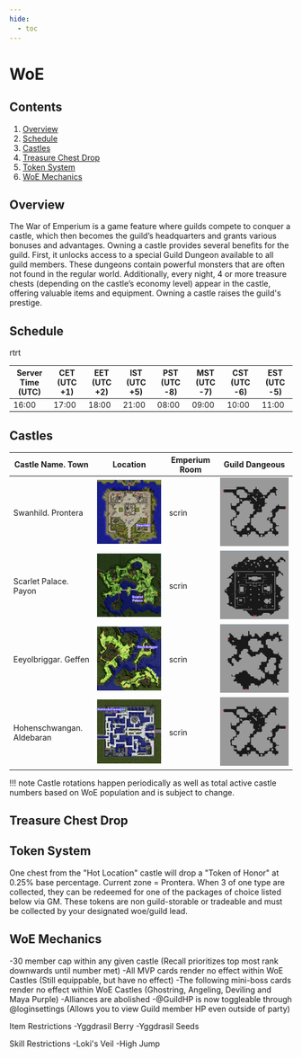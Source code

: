 ```yaml
---
hide:
  - toc
---
```


# WoE

## Contents
1. [Overview](#overview)
2. [Schedule](#schedule)
3. [Castles](#castles)
4. [Treasure Chest Drop](#treasure-chest-drop)
5. [Token System](#token-system)
6. [WoE Mechanics](#woe-mechanics)

## Overview
The War of Emperium is a game feature where guilds compete to conquer a castle, which then becomes the guild’s headquarters and grants various bonuses and advantages.
Owning a castle provides several benefits for the guild. First, it unlocks access to a special Guild Dungeon available to all guild members. These dungeons contain powerful monsters that are often not found in the regular world. Additionally, every night, 4 or more treasure chests (depending on the castle’s economy level) appear in the castle, offering valuable items and equipment. Owning a castle raises the guild's prestige.

## Schedule

rtrt

| Server Time (UTC)  | CET (UTC +1)    | EET (UTC +2)       |  IST (UTC +5)          | PST (UTC -8)          | MST (UTC -7)         | CST (UTC -6)         | EST (UTC -5)         |
|--------------------|-----------------|--------------------|------------------------|-----------------------|----------------------|----------------------|----------------------|
| 16:00              | 17:00           | 18:00              | 21:00                  | 08:00                 | 09:00                | 10:00                | 11:00                |

## Castles

| Castle Name. Town  | Location   | Emperium Room       |  Guild Dangeous        |
|--------------------|------------|---------------------|------------------------|
|Swanhild. Prontera| ![Prontera Castle](img/Prontera-Castle.png) | scrin | ![Prontera Dun](img/Prontera-Dun.png) |
|Scarlet Palace. Payon| ![Payon Castle](img/Payon-Castle.png) | scrin | ![Payon Dun](img/Payon-Dun.png) |
|Eeyolbriggar. Geffen|  ![Geffen Castle](img/Geffen-Castle.png) | scrin | ![Geffen Dun](img/Geffen-Dun.png) |
|Hohenschwangan. Aldebaran| ![Aldebaran Castle](img/Aldebaran-Castle.png) | scrin | ![Aldebaran Dun](img/Aldebaran-Dun.png) |

!!! note
    Castle rotations happen periodically as well as total active castle numbers based on WoE population and is subject to change.

## Treasure Chest Drop

## Token System

One chest from the "Hot Location" castle will drop a "Token of Honor" at 0.25% base percentage.  Current zone = Prontera.   When 3 of one type are collected, they can be redeemed for one of the packages of choice listed below via GM. These tokens are non guild-storable or tradeable and must be collected by your designated woe/guild lead.

## WoE Mechanics

-30 member cap within any given castle (Recall prioritizes top most rank downwards until number met)
-All MVP cards render no effect within WoE Castles (Still equippable, but have no effect)
-The following mini-boss cards render no effect within WoE Castles (Ghostring, Angeling, Deviling and Maya Purple)
-Alliances are abolished
-@GuildHP is now toggleable through @loginsettings (Allows you to view Guild member HP even outside of party)

Item Restrictions
-Yggdrasil Berry
-Yggdrasil Seeds

Skill Restrictions
-Loki's Veil
-High Jump